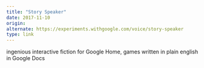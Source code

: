 ```yaml
---
title: "Story Speaker"
date: 2017-11-10
origin: 
alternate: https://experiments.withgoogle.com/voice/story-speaker
type: link
---
```


ingenious interactive fiction for Google Home, games written in plain english in Google Docs
